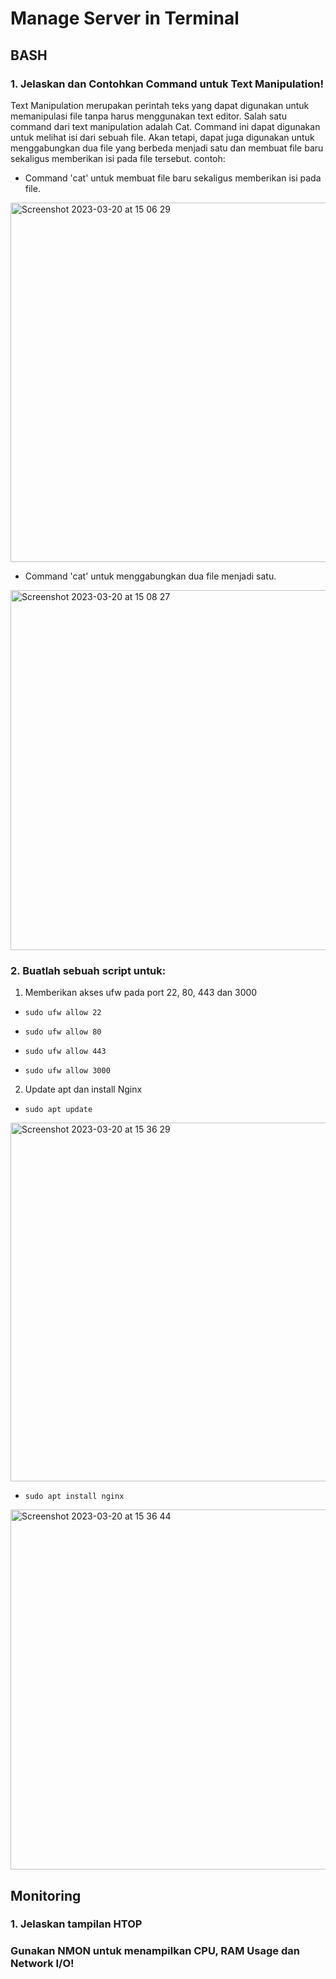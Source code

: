 # Manage Server in Terminal
## BASH
### 1. Jelaskan dan Contohkan Command untuk Text Manipulation!
Text Manipulation merupakan perintah teks yang dapat digunakan untuk memanipulasi file tanpa harus menggunakan text editor. Salah satu command dari text manipulation adalah Cat. Command ini dapat digunakan untuk melihat isi dari sebuah file. Akan tetapi, dapat juga digunakan untuk menggabungkan dua file yang berbeda menjadi satu dan membuat file baru sekaligus memberikan isi pada file tersebut.
contoh: 
- Command 'cat' untuk membuat file baru sekaligus memberikan isi pada file.
<img width="575" alt="Screenshot 2023-03-20 at 15 06 29" src="https://user-images.githubusercontent.com/102456153/226281761-aa600ebb-e3c5-41d1-bb92-51022a131c4f.png">

- Command 'cat' untuk menggabungkan dua file menjadi satu.
<img width="576" alt="Screenshot 2023-03-20 at 15 08 27" src="https://user-images.githubusercontent.com/102456153/226281770-d962b364-3cd8-448d-89ac-4e397d8b0bf7.png">


### 2. Buatlah sebuah script untuk:
1. Memberikan akses ufw pada port 22, 80, 443 dan 3000
- `sudo ufw allow 22`


- `sudo ufw allow 80`


- `sudo ufw allow 443`


- `sudo ufw allow 3000`



2. Update apt dan install Nginx
- `sudo apt update`
<img width="574" alt="Screenshot 2023-03-20 at 15 36 29" src="https://user-images.githubusercontent.com/102456153/226287305-ee84a5bf-08b6-4840-b81d-d61f52ae6d0e.png">


- `sudo apt install nginx`
<img width="576" alt="Screenshot 2023-03-20 at 15 36 44" src="https://user-images.githubusercontent.com/102456153/226287313-52d45759-17a7-41d0-b84d-4ec0e245225d.png">


## Monitoring
### 1. Jelaskan tampilan HTOP


### Gunakan NMON untuk menampilkan CPU, RAM Usage dan Network I/O!
